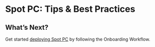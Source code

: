<meta name="robots" content="noindex">

# Spot PC: Tips & Best Practices

## What’s Next?

Get started [deploying Spot PC](spot-pc/getting-started/onboarding-workflow) by following the Onboarding Workflow.
